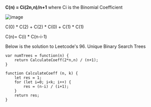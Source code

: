 <b>C(n) = Ci(2n,n)/n+1</b> where Ci is the Binomial Coefficient

![image](https://user-images.githubusercontent.com/67070886/186471604-7c5cc160-0b8b-43d1-9939-0c44379293d2.png)

C(0) * C(2) + C(2) * C(0) + C(1) * C(1)

C(n)= C(i) * C(n-i-1)

Below is the solution to Leetcode's 96. Unique Binary Search Trees
```
var numTrees = function(n) {
    return CalculateCoeff(2*n,n) / (n+1);
}

function CalculateCoeff (n, k) {
    let res = 1;
    for (let i=0; i<k; i++) {
        res = (n-i) / (i+1);
    }
    return res;
}

```
